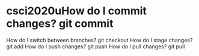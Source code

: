 # csci2020uHow do I commit changes? git commit 
How do I switch between branches? git checkout 
How do I stage changes? git add 
How do I push changes? git push 
How do I pull changes? git pull 
